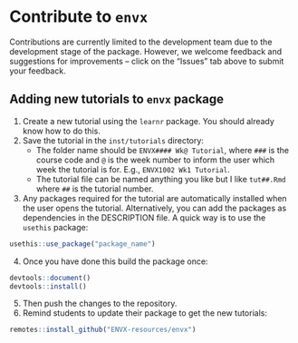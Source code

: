 
<!-- CONTRIBUTING.md is generated from CONTRIBUTING.Rmd. Please edit that file -->

# Contribute to `envx`

Contributions are currently limited to the development team due to the
development stage of the package. However, we welcome feedback and
suggestions for improvements – click on the “Issues” tab above to submit
your feedback.

## Adding new tutorials to `envx` package

1.  Create a new tutorial using the `learnr` package. You should already
    know how to do this.
2.  Save the tutorial in the `inst/tutorials` directory:
    - The folder name should be `ENVX#### Wk@ Tutorial`, where `###` is
      the course code and `@` is the week number to inform the user
      which week the tutorial is for. E.g., `ENVX1002 Wk1 Tutorial`.
    - The tutorial file can be named anything you like but I like
      `tut##.Rmd` where `##` is the tutorial number.
3.  Any packages required for the tutorial are automatically installed
    when the user opens the tutorial. Alternatively, you can add the
    packages as dependencies in the DESCRIPTION file. A quick way is to
    use the `usethis` package:

``` r
usethis::use_package("package_name")
```

4.  Once you have done this build the package once:

``` r
devtools::document()
devtools::install()
```

5.  Then push the changes to the repository.
6.  Remind students to update their package to get the new tutorials:

``` r
remotes::install_github("ENVX-resources/envx")
```
